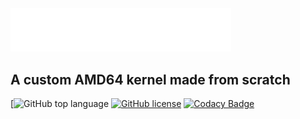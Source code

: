 <div align="left">
  <img width="70%" src="https://github.com/khytryy/norOS-core/blob/main/norOS.png" alt="norOS logo">
</div>

## A custom AMD64 kernel made from scratch


[![GitHub top language](https://img.shields.io/github/languages/top/khytryy/norOS-core?logo=c&label=)
[![GitHub license](https://img.shields.io/github/license/malwarepad/cavOS)](https://github.com/khytryy/norOS-core/blob/master/LICENSE)
[![Codacy Badge](https://app.codacy.com/project/badge/Grade/e78ad48f394f46d1bb98f1942c7e1f21)]()
